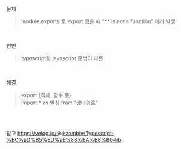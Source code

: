 문제
> module.exports 로 export 했을 때 "** is not a function" 에러 발생

<br>

원인
> typescript랑 javascript 문법이 다름

<br>

해결
> export {객체, 함수 등} <br>
> import * as 별칭 from "상대경로"

<br>
<br>

참고 https://velog.io/@jkzombie/Typescript-%EC%9D%B5%ED%9E%88%EA%B8%B0-lib
